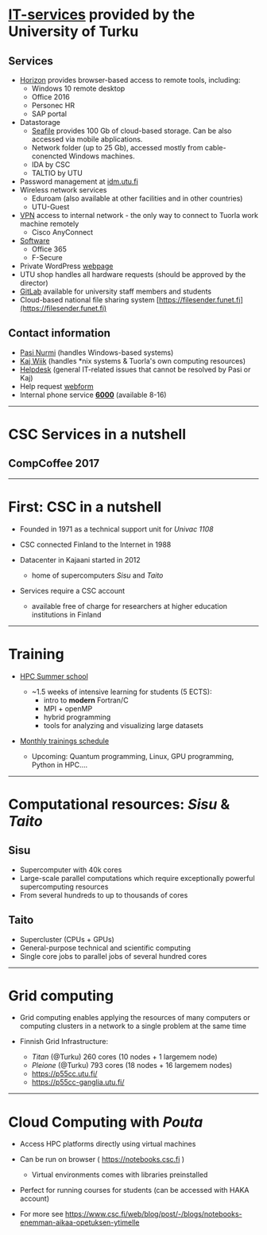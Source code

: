 # [IT-services](https://intranet.utu.fi/index/Sivut/it-palvelut.aspx) provided by the University of Turku

## Services
- [Horizon](https://horizon.utu.fi) provides browser-based access to remote tools, including:
    - Windows 10 remote desktop
    - Office 2016
    - Personec HR
    - SAP portal
- Datastorage
    - [Seafile](https://seafile.utu.fi) provides 100 Gb of cloud-based storage. Can be also accessed via mobile abplications.
    - Network folder (up to 25 Gb), accessed mostly from cable-conencted Windows machines.
    - IDA by CSC
    - TALTIO by UTU
- Password management at [idm.utu.fi](https://idm.utu.fi)
- Wireless network services
    - Eduroam (also available at other facilities and in other countries)
    - UTU-Guest
- [VPN](https://vpn.utu.fi) access to internal network - the only way to connect to Tuorla work machine remotely
    - Cisco AnyConnect
- [Software](https://utushop.utu.fi/software)
    - Office 365 
    - F-Secure
- Private WordPress [webpage](https://users.utu.fi)
- UTU shop handles all hardware requests (should be approved by the director)
- [GitLab](https://gitlab.utu.fi) available for university staff members and students
- Cloud-based national file sharing system [https://filesender.funet.fi](https://filesender.funet.fi)

## Contact information
- [Pasi Nurmi](mailto:pasnurmi@utu.fi) (handles Windows-based systems)
- [Kaj Wiik](mailto:kaj.wiik@utu.fi) (handles \*nix systems & Tuorla's own computing resources)
- [Helpdesk](mailto:helpdesk@utu.fi) (general IT-related issues that cannot be resolved by Pasi or Kaj)
- Help request [webform](https://forms.utu.fi/private/it-yleislomake)
- Internal phone service [**6000**](tel:6000) (available 8-16)

---

# CSC Services in a nutshell

## CompCoffee 2017

---

# First: CSC in a nutshell

- Founded in 1971 as a technical support unit for *Univac 1108*

- CSC connected Finland to the Internet in 1988

- Datacenter in Kajaani started in 2012
    - home of supercomputers *Sisu* and *Taito*

- Services require a CSC account
    - available free of charge for researchers at higher education institutions in Finland

---
# Training 
- [HPC Summer school](https://www.csc.fi/web/training/-/csc_summerschool_2017)
    - ~1.5 weeks of intensive learning for students (5 ECTS):
        - intro to **modern** Fortran/C
        - MPI + openMP
        - hybrid programming
        - tools for analyzing and visualizing large datasets

- [Monthly trainings schedule](https://www.csc.fi/web/training/)
    - Upcoming: Quantum programming, Linux, GPU programming, Python in HPC....


---
# Computational resources: *Sisu* & *Taito*

## **Sisu**
- Supercomputer with 40k cores
- Large-scale parallel computations which require exceptionally powerful supercomputing resources
- From several hundreds to up to thousands of cores

## **Taito**
- Supercluster (CPUs + GPUs)
- General-purpose technical and scientific computing 
- Single core jobs to parallel jobs of several hundred cores

---
# Grid computing

- Grid computing enables applying the resources of many computers or computing clusters in a network to a single problem at the same time

- Finnish Grid Infrastructure:
    - *Titan* (@Turku) 260 cores (10 nodes + 1 largemem node)
    - *Pleione* (@Turku) 793 cores (18 nodes + 16 largemem nodes)
    - https://p55cc.utu.fi/
    - https://p55cc-ganglia.utu.fi/ 
    

---
# Cloud Computing with *Pouta*

- Access HPC platforms directly using virtual machines

- Can be run on browser ( https://notebooks.csc.fi )
    - Virtual environments comes with libraries preinstalled

- Perfect for running courses for students (can be accessed with HAKA account)

- For more see https://www.csc.fi/web/blog/post/-/blogs/notebooks-enemman-aikaa-opetuksen-ytimelle

